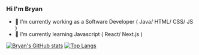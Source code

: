 ### Hi I'm Bryan
- 🔭 I’m currently working as a Software Developer ( Java/ HTML/ CSS/ JS ) 
- 🌱 I’m currently learning Javascript ( React/ Next.js ) 


<!--
**bchooxg/bchooxg** is a ✨ _special_ ✨ repository because its `README.md` (this file) appears on your GitHub profile.

Here are some ideas to get you started:

- 🌱 I’m currently learning ...
- 👯 I’m looking to collaborate on ...
- 🤔 I’m looking for help with ...
- 💬 Ask me about ...
- 📫 How to reach me: ...
- 😄 Pronouns: ...
- ⚡ Fun fact: ...
-->


[![Bryan's GitHub stats](https://github-readme-stats.vercel.app/api?username=bchooxg)](https://github.com/anuraghazra/github-readme-stats)
[![Top Langs](https://github-readme-stats.vercel.app/api/top-langs/?username=anuraghazra)](https://github.com/anuraghazra/github-readme-stats)

